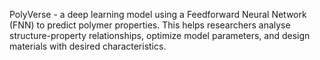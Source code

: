 PolyVerse - a deep learning model using a Feedforward Neural Network (FNN) to predict polymer properties. This helps researchers analyse structure-property relationships, optimize model parameters, and design materials with desired characteristics.
